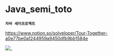 # Java_semi_toto

**`자바 세미프로젝트`**


https://www.notion.so/solveloper/Tour-Together-a0e77be0a1244959a9450dfb9bb1584e


![_](https://user-images.githubusercontent.com/60641833/142145649-ce1fac51-f834-4c12-af76-aacf8be618ab.jpg)

